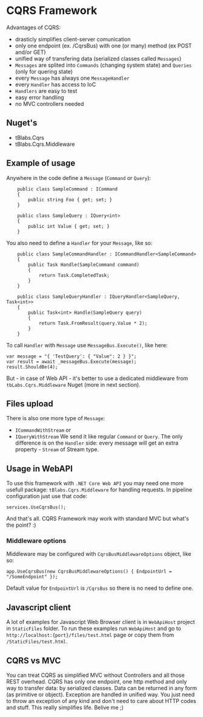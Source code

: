 ﻿# CQRS Framework

Advantages of CQRS:
- drasticly simplifies client-server comunication
- only one endpoint (ex. /CqrsBus) with one (or many) method (ex POST and/or GET)
- unified way of transfering data (serialized classes called `Messages`)
- `Messages` are splited into `Commands` (changing system state) and `Queries` (only for quering state)
- every `Message` has always one `MessageHandler`
- every `Handler` has access to IoC
- `Handlers` are easy to test
- easy error handling
- no MVC controllers needed

## Nuget's

- tBlabs.Cqrs
- tBlabs.Cqrs.Middleware

## Example of usage

Anywhere in the code define a `Message` (`Command` or `Query`):
```
	public class SampleCommand : ICommand
	{
		public string Foo { get; set; }
	}

	public class SampleQuery : IQuery<int>
	{
		public int Value { get; set; }
	}

```
You also need to define a `Handler` for your `Message`, like so:
```
	public class SampleCommandHandler : ICommandHandler<SampleCommand>
	{
		public Task Handle(SampleCommand command)
		{
			return Task.CompletedTask;
		}
	}

	public class SampleQueryHandler : IQueryHandler<SampleQuery, Task<int>>
	{
		public Task<int> Handle(SampleQuery query)
		{
			return Task.FromResult(query.Value * 2);
		}
	}
```
To call `Handler` with `Message` use `MessageBus.Execute()`, like here:
```
var message = "{ 'TestQuery': { "Value": 2 } }";
var result = await _messageBus.Execute(message); 
result.ShouldBe(4);
```
But - in case of Web API - it's better to use a dedicated middleware from `tbLabs.Cqrs.Middleware` Nuget (more in next section).

## Files upload

There is also one more type of `Message`:
- `ICommandWithStream` or
- `IQueryWithStream`
We send it like regular `Command` or `Query`. The only difference is on the `Handler` side: every message will get an extra property - `Stream` of Stream type.

## Usage in WebAPI

To use this framework with `.NET Core Web API` you may need one more usefull package: `tBlabs.Cqrs.Middleware` for handling requests.
In pipeline configuration just use that code:
```
services.UseCqrsBus();
```
And that's all. CQRS Framework may work with standard MVC but what's the point? :)

### Middleware options

Middleware may be configured with `CqrsBusMiddlewareOptions` object, like so:
```
app.UseCqrsBus(new CqrsBusMiddlewareOptions() { EndpointUrl = "/SomeEndpoint" });
```
Default value for `EndpointUrl` is `/CqrsBus` so there is no need to define one.

## Javascript client

A lot of examples for Javascript Web Browser client is in `WebApiHost` project in `StaticFiles` folder.
To run these examples run `WebApiHost` and go to `http://localhost:{port}/files/test.html` page or copy them from `/StaticFiles/test.html`.

## CQRS vs MVC

You can treat CQRS as simplified MVC without Controllers and all those REST overhead.
CQRS has only one endpoint, one http method and only way to transfer data: by serialized classes.
Data can be returned in any form (as primitive or object).
Exception are handled in unified way. You just need to throw an exception of any kind and don't need to care about HTTP codes and stuff.
This really simplifies life. Belive me ;)
